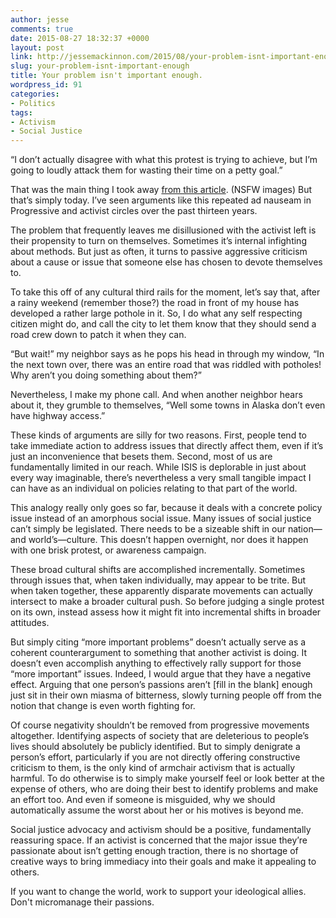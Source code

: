 ```yaml
---
author: jesse
comments: true
date: 2015-08-27 18:32:37 +0000
layout: post
link: http://jessemackinnon.com/2015/08/your-problem-isnt-important-enough/
slug: your-problem-isnt-important-enough
title: Your problem isn't important enough.
wordpress_id: 91
categories:
- Politics
tags:
- Activism
- Social Justice
---
```


“I don’t actually disagree with what this protest is trying to achieve, but I’m going to loudly attack them for wasting their time on a petty goal.”

That was the main thing I took away [from this article](http://www.marieclaire.co.uk/news/world/550235/this-picture-sums-up-everything-that-is-wrong-with-go-topless-day.html). (NSFW images) But that’s simply today. I’ve seen arguments like this repeated ad nauseam in Progressive and activist circles over the past thirteen years.

The problem that frequently leaves me disillusioned with the activist left is their propensity to turn on themselves. Sometimes it’s internal infighting about methods. But just as often, it turns to passive aggressive criticism about a cause or issue that someone else has chosen to devote themselves to.

To take this off of any cultural third rails for the moment, let’s say that, after a rainy weekend (remember those?) the road in front of my house has developed a rather large pothole in it. So, I do what any self respecting citizen might do, and call the city to let them know that they should send a road crew down to patch it when they can.

“But wait!” my neighbor says as he pops his head in through my window, “In the next town over, there was an entire road that was riddled with potholes! Why aren’t you doing something about them?”

Nevertheless, I make my phone call. And when another neighbor hears about it, they grumble to themselves, “Well some towns in Alaska don’t even have highway access.”

These kinds of arguments are silly for two reasons. First, people tend to take immediate action to address issues that directly affect them, even if it’s just an inconvenience that besets them. Second, most of us are fundamentally limited in our reach. While ISIS is deplorable in just about every way imaginable, there’s nevertheless a very small tangible impact I can have as an individual on policies relating to that part of the world.

This analogy really only goes so far, because it deals with a concrete policy issue instead of an amorphous social issue. Many issues of social justice can’t simply be legislated. There needs to be a sizeable shift in our nation—and world’s—culture. This doesn’t happen overnight, nor does it happen with one brisk protest, or awareness campaign.

These broad cultural shifts are accomplished incrementally. Sometimes through issues that, when taken individually, may appear to be trite. But when taken together, these apparently disparate movements can actually intersect to make a broader cultural push. So before judging a single protest on its own, instead assess how it might fit into incremental shifts in broader attitudes.

But simply citing “more important problems” doesn’t actually serve as a coherent counterargument to something that another activist is doing. It doesn’t even accomplish anything to effectively rally support for those “more important” issues. Indeed, I would argue that they have a negative effect. Arguing that one person’s passions aren’t [fill in the blank] enough just sit in their own miasma of bitterness, slowly turning people off from the notion that change is even worth fighting for.

Of course negativity shouldn’t be removed from progressive movements altogether. Identifying aspects of society that are deleterious to people’s lives should absolutely be publicly identified. But to simply denigrate a person’s effort, particularly if you are not directly offering constructive criticism to them, is the only kind of armchair activism that is actually harmful. To do otherwise is to simply make yourself feel or look better at the expense of others, who are doing their best to identify problems and make an effort too. And even if someone is misguided, why we should automatically assume the worst about her or his motives is beyond me.

Social justice advocacy and activism should be a positive, fundamentally reassuring space. If an activist is concerned that the major issue they’re passionate about isn’t getting enough traction, there is no shortage of creative ways to bring immediacy into their goals and make it appealing to others.

If you want to change the world, work to support your ideological allies. Don't micromanage their passions.
